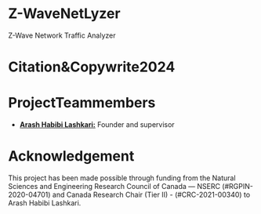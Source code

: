 # Z-WaveNetLyzer
Z-Wave Network Traffic Analyzer


# Citation&Copywrite2024 



# ProjectTeammembers 

* [**Arash Habibi Lashkari:**](http://ahlashkari.com/index.asp) Founder and supervisor





# Acknowledgement
This project has been made possible through funding from the Natural Sciences and Engineering Research Council of Canada — NSERC (#RGPIN-2020-04701) and Canada Research Chair (Tier II) - (#CRC-2021-00340) to Arash Habibi Lashkari.

